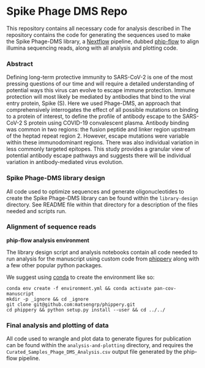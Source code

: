 # Spike Phage DMS Repo

This repository contains all necessary code for analysis described in <High resolution profiling of pathways of escape for SARS-CoV-2 spike-binding antibodies by Garrett et al>
The repository contains the code for generating the sequences used to make the Spike Phage-DMS library, a [Nextflow](https://www.nextflow.io/docs/latest/getstarted.html) pipeline,
dubbed [phip-flow](https://github.com/matsengrp/phip-flow) to align illumina sequencing reads, along with all analysis and plotting code.

### Abstract

Defining long-term protective immunity to SARS-CoV-2 is one of the most pressing questions of our time and will require a detailed understanding of potential ways this virus can evolve to escape immune protection. Immune protection will most likely be mediated by antibodies that bind to the viral entry protein, Spike (S). Here we used Phage-DMS, an approach that comprehensively interrogates the effect of all possible mutations on binding to a protein of interest, to define the profile of antibody escape to the SARS-CoV-2 S protein using COVID-19 convalescent plasma. Antibody binding was common in two regions: the fusion peptide and linker region upstream of the heptad repeat region 2. However, escape mutations were variable within these immunodominant regions. There was also individual variation in less commonly targeted epitopes. This study provides a granular view of potential antibody escape pathways and suggests there will be individual variation in antibody-mediated virus evolution. 

### Spike Phage-DMS library design

All code used to optimize sequences and generate oligonucleotides to create the Spike Phage-DMS library can be found within the `library-design` directory. See README file within that directory for a description of the files needed and scripts run.

### Alignment of sequence reads

**phip-flow analysis environment**

The library design script and analysis notebooks contain all code needed to run analysis 
for the manuscript using custom code from 
[phippery](https://github.com/matsengrp/phippery) along with a few other popular python packages.

We suggest using [conda](https://www.anaconda.com/) to create the environment like so:
```
conda env create -f environment.yml && conda activate pan-cov-manuscript
mkdir -p _ignore && cd _ignore
git clone git@github.com:matsengrp/phippery.git
cd phippery && python setup.py install --user && cd ../../
```

### Final analysis and plotting of data

All code used to wrangle and plot data to generate figures for publication can be found within the `analysis-and-plotting` directory, and requires the `Curated_Samples_Phage_DMS_Analysis.csv` output file generated by the phip-flow pipeline.


